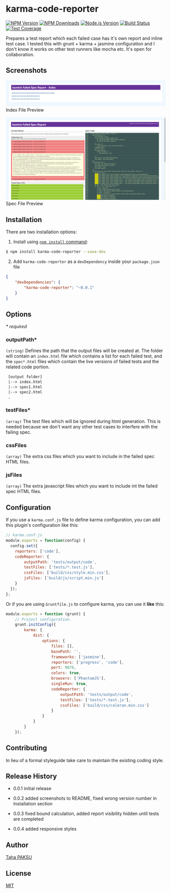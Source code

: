 # karma-code-reporter

[![NPM Version][npm-image]][npm-url]
[![NPM Downloads][downloads-image]][downloads-url]
[![Node.js Version][node-version-image]][node-version-url]
[![Build Status][travis-image]][travis-url]
[![Test Coverage][coveralls-image]][coveralls-url]

Prepares a test report which each failed case has it's own report and inline test case. I tested this with grunt + karma + jasmine configuration and I don't know it works on other test runners like mocha etc. It's open for collaboration.

## Screenshots
![Spec File Preview](/screenshots/screenshot-index.png?raw=true "Index File Preview")
Index File Preview

![Spec File Preview](/screenshots/screenshot-spec.png?raw=true "Spec File Preview")
Spec File Preview

## Installation

There are two installation options:

1. Install using [`npm install` command](https://docs.npmjs.com/getting-started/installing-npm-packages-locally):

```sh
$ npm install karma-code-reporter --save-dev
```


2. Add `karma-code-reporter` as a `devDependency` inside your `package.json` file

```json
{
    "devDependencies": {
        "karma-code-reporter": "~0.0.1"
    }
}
```

## Options
_\* required_

### outputPath*
`(string)` Defines the path that the output files will be created at. The folder will contain an `index.html` file which contains a list for each failed test, and the `spec*.html` files which contain the live versions of failed tests and the related code portion.

   ```text
    [output folder]
    |--> index.html
    |--> spec1.html
    |--> spec2.html
    .
   ```

### testFiles*
`(array)` The test files which will be ignored during html generation. This is needed because we don't want any other test cases to interfere with the failing spec.

### cssFiles
`(array)` The extra css files which you want to include in the failed spec HTML files.

### jsFiles
`(array)` The extra javascript files which you want to include int the failed spec HTML files.

## Configuration

If you use a `karma.conf.js` file to define karma configuration, you can add this plugin's configuration like this:

```js
// karma.conf.js
module.exports = function(config) {
  config.set({
    reporters: ['code'],
    codeReporter: {
        outputPath: 'tests/output/code',
        testFiles: ['tests/*.test.js'],
        cssFiles: ['build/css/style.min.css'],
        jsFiles: ['build/js/script.min.js']
    }
  });
};
```

Or if you are using `Gruntfile.js` to configure karma, you can use it **like** this:

```js
module.exports = function (grunt) {
    // Project configuration.
    grunt.initConfig({
        karma: {
            dist: {
                options: {
                    files: [],
                    basePath: '',
                    frameworks: ['jasmine'],
                    reporters: ['progress', 'code'],
                    port: 9876,
                    colors: true,
                    browsers: ['PhantomJS'],
                    singleRun: true,
                    codeReporter: {
                        outputPath: 'tests/output/code',
                        testFiles: ['tests/*.test.js'],
                        cssFiles: ['build/css/caleran.min.css']
                    }
                }
            }
        }
    });
```
## Contributing
In lieu of a formal styleguide take care to maintain the existing coding style.

## Release History
* 0.0.1 initial release

* 0.0.2 added screenshots to README, fixed wrong version number in Installation section

* 0.0.3 fixed bound calculation, added report visibility hidden until tests are completed

* 0.0.4 added responsive styles

## Author

[Taha PAKSU](http://tahapaksu.com)

## License
[MIT](LICENSE)

[npm-image]: https://img.shields.io/npm/v/karma-code-reporter.svg
[npm-url]: https://npmjs.org/package/karma-code-reporter
[node-version-image]: https://img.shields.io/node/v/karma-code-reporter.svg
[node-version-url]: https://nodejs.org/en/download/
[travis-image]: https://img.shields.io/travis/tpaksu/karma-code-reporter/master.svg
[travis-url]: https://travis-ci.org/tpaksu/karma-code-reporter
[coveralls-image]: https://img.shields.io/coveralls/tpaksu/karma-code-reporter/master.svg
[coveralls-url]: https://coveralls.io/r/tpaksu/karma-code-reporter?branch=master
[downloads-image]: https://img.shields.io/npm/dm/karma-code-reporter.svg
[downloads-url]: https://npmjs.org/package/karma-code-reporter
